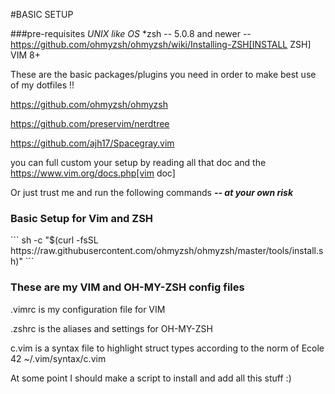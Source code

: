 #BASIC SETUP</h1>

###pre-requisites
*UNIX like OS*
*zsh -- 5.0.8 and newer -- https://github.com/ohmyzsh/ohmyzsh/wiki/Installing-ZSH[INSTALL ZSH]
VIM 8+

These are the basic packages/plugins you need in order to make best use of my dotfiles !!

https://github.com/ohmyzsh/ohmyzsh  

https://github.com/preservim/nerdtree

https://github.com/ajh17/Spacegray.vim

you can full custom your setup by reading all that doc and the https://www.vim.org/docs.php[vim doc]

Or just trust me and run the following commands <i><b> -- at your own risk </b></i>

<h3> Basic Setup for Vim and ZSH </h3>
```
sh -c "$(curl -fsSL https://raw.githubusercontent.com/ohmyzsh/ohmyzsh/master/tools/install.sh)"
```

<h3> These are my VIM and OH-MY-ZSH config files </h3>

.vimrc is my configuration file for VIM

.zshrc is the aliases and settings for OH-MY-ZSH

c.vim is a syntax file to highlight struct types according to the norm of Ecole 42
~/.vim/syntax/c.vim

At some point I should make a script to install and add all this stuff :)
